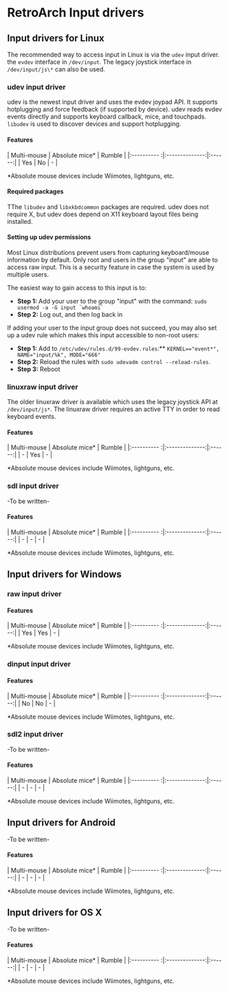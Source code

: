 # RetroArch Input drivers

## Input drivers for Linux
The recommended way to access input in Linux is via the `udev` input driver. the `evdev` interface in `/dev/input`. The legacy joystick interface in `/dev/input/js\*` can also be used. 

### udev input driver
udev is the newest input driver and uses the evdev joypad API. It supports hotplugging and force feedback (if supported by device). udev reads evdev events directly and supports keyboard callback, mice, and touchpads. `libudev` is used to discover devices and support hotplugging.

#### Features

| Multi-mouse | Absolute mice* | Rumble | 
|:---------- :|:--------------:|:------:|
| Yes         |  No            |   -    |

\*Absolute mouse devices include Wiimotes, lightguns, etc.

#### Required packages
TThe `libudev` and `libxkbdcommon` packages are required. udev does not require X, but udev does depend on X11 keyboard layout files being installed.

#### Setting up udev permissions
Most Linux distributions prevent users from capturing keyboard/mouse information by default. Only root and users in the group "input" are able to access raw input. This is a security feature in case the system is used by multiple users.

The easiest way to gain access to this input is to:

* **Step 1:** Add your user to the group "input" with the command: ``sudo usermod -a -G input `whoami` ``
* **Step 2:** Log out, and then log back in

If adding your user to the input group does not succeed, you may also set up a udev rule which makes this input accessible to non-root users:

* **Step 1:** Add to `/etc/udev/rules.d/99-evdev.rules`:** `KERNEL=="event*", NAME="input/%k", MODE="666"`
* **Step 2:** Reload the rules with `sudo udevadm control --reload-rules`.
* **Step 3:** Reboot

### linuxraw input driver
The older linuxraw driver is available which uses the legacy joystick API at `/dev/input/js*`. The  linuxraw driver requires an active TTY in order to read keyboard events.

#### Features

| Multi-mouse | Absolute mice* | Rumble | 
|:---------- :|:--------------:|:------:|
| -           |  Yes           |   -    |

\*Absolute mouse devices include Wiimotes, lightguns, etc.

### sdl input driver
-To be written-

#### Features

| Multi-mouse | Absolute mice* | Rumble | 
|:---------- :|:--------------:|:------:|
| -           |  -             |   -    |

\*Absolute mouse devices include Wiimotes, lightguns, etc.

## Input drivers for Windows

### raw input driver

#### Features

| Multi-mouse | Absolute mice* | Rumble | 
|:---------- :|:--------------:|:------:|
| Yes         |  Yes           |   -    |

\*Absolute mouse devices include Wiimotes, lightguns, etc.

### dinput input driver

#### Features

| Multi-mouse | Absolute mice* | Rumble | 
|:---------- :|:--------------:|:------:|
| No          |  No            |   -    |

\*Absolute mouse devices include Wiimotes, lightguns, etc.

### sdl2 input driver
-To be written-

#### Features

| Multi-mouse | Absolute mice* | Rumble | 
|:---------- :|:--------------:|:------:|
| -           |  -             |   -    |

\*Absolute mouse devices include Wiimotes, lightguns, etc.

## Input drivers for Android
-To be written-

#### Features

| Multi-mouse | Absolute mice* | Rumble | 
|:---------- :|:--------------:|:------:|
| -           |  -             |   -    |

\*Absolute mouse devices include Wiimotes, lightguns, etc.

## Input drivers for OS X
-To be written-

#### Features

| Multi-mouse | Absolute mice* | Rumble | 
|:---------- :|:--------------:|:------:|
| -           |  -             |   -    |

\*Absolute mouse devices include Wiimotes, lightguns, etc.
